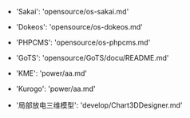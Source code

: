 - 'Sakai': 'opensource/os-sakai.md'
- 'Dokeos': 'opensource/os-dokeos.md'
- 'PHPCMS': 'opensource/os-phpcms.md'
- 'GoTS': 'opensource/GoTS/docu/README.md'

- 'KME': 'power/aa.md'
- 'Kurogo': 'power/aa.md'
- '局部放电三维模型': 'develop/Chart3DDesigner.md'